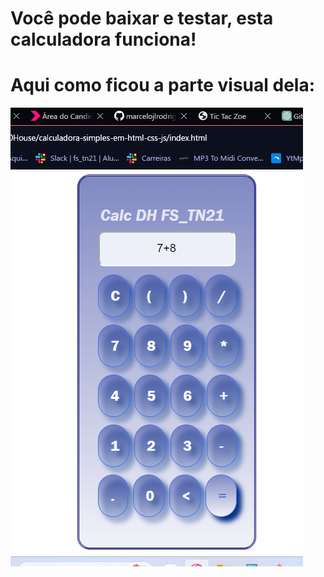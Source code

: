 # Você pode baixar e testar, esta calculadora funciona!

# Aqui como ficou a parte visual dela:

![Foto Calculadora HTML, CSS e JS](imgs/calculadora.png)